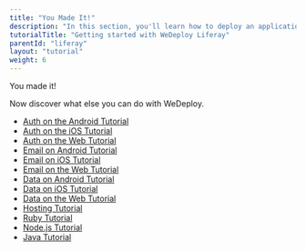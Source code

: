 ```yaml
---
title: "You Made It!"
description: "In this section, you'll learn how to deploy an application using WeDeploy Liferay."
tutorialTitle: "Getting started with WeDeploy Liferay"
parentId: "liferay"
layout: "tutorial"
weight: 6
---
```


<div class="notfound">
	<div class="notfound-icon">
		<span class="icon-16-thumb-up"></span>
	</div>
	<p class="notfound-text">You made it!</p>
	<p>Now discover what else you can do with WeDeploy.</p>
	<ul class="checklist">
		<li><a href="/tutorials/auth-android/get-started.html">Auth on the Android Tutorial</a></li>
		<li><a href="/tutorials/auth-ios/get-started.html">Auth on the iOS Tutorial</a></li>
		<li><a href="/tutorials/auth-web/get-started.html">Auth on the Web Tutorial</a></li>
		<li><a href="/tutorials/email-android/get-started.html">Email on Android Tutorial</a></li>
		<li><a href="/tutorials/email-ios/get-started.html">Email on iOS Tutorial</a></li>
		<li><a href="/tutorials/email-web/get-started.html">Email on the Web Tutorial</a></li>
		<li><a href="/tutorials/data-android/get-started.html">Data on Android Tutorial</a></li>
		<li><a href="/tutorials/data-ios/get-started.html">Data on iOS Tutorial</a></li>
		<li><a href="/tutorials/data-web/get-started.html">Data on the Web Tutorial</a></li>
		<li><a href="/tutorials/hosting/get-started.html">Hosting Tutorial</a></li>
		<li><a href="/tutorials/ruby/get-started.html">Ruby Tutorial</a></li>
		<li><a href="/tutorials/nodejs/get-started.html">Node.js Tutorial</a></li>
		<li><a href="/tutorials/java/get-started.html">Java Tutorial</a></li>
	</ul>
</div>
